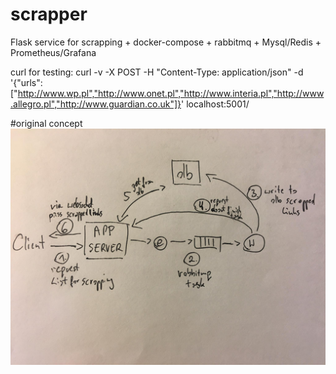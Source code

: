 # scrapper
Flask service for scrapping + docker-compose + rabbitmq + Mysql/Redis + Prometheus/Grafana


curl for testing:
curl -v -X POST -H "Content-Type: application/json" -d '{"urls":["http://www.wp.pl","http://www.onet.pl","http://www.interia.pl","http://www.allegro.pl","http://www.guardian.co.uk"]}' localhost:5001/

#original concept
![Alt text](schema.jpg?raw=true "schma")
